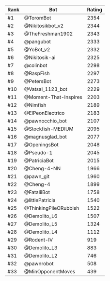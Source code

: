 Rank|Bot|Rating
---|---|---
#1|@ToromBot|2354
#2|@Nikitosikbot_v2|2344
#3|@TheFreshman1902|2343
#4|@pangubot|2333
#5|@YoBot_v2|2332
#6|@Nikitosik-ai|2325
#7|@colinbot|2298
#8|@RaspFish|2297
#9|@PetersBot|2273
#10|@Vatsal_1123_bot|2229
#11|@Moment-That-Inspires|2203
#12|@Nimfish|2189
#13|@ElPeonElectrico|2183
#14|@pawnocchio_bot|2107
#15|@Stockfish-MEDIUM|2095
#16|@magnusglad_bot|2077
#17|@OpeningsBot|2048
#18|@Pseudo-1|2045
#19|@PatriciaBot|2015
#20|@Cheng-4-NN|1966
#21|@pawn_git|1960
#22|@Cheng-4|1899
#23|@FataliiBot|1758
#24|@littlePatricia|1540
#25|@ThinkingPileORubbish|1522
#26|@Demolito_L6|1507
#27|@Demolito_L5|1324
#28|@Demolito_L4|1112
#29|@Rodent-IV|919
#30|@Demolito_L3|883
#31|@Demolito_L2|746
#32|@pawnrobot|508
#33|@MinOpponentMoves|439
